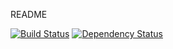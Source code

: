 README

[![Build Status](https://travis-ci.org/macintoshplus/wmb.svg?branch=master)](https://travis-ci.org/macintoshplus/wmb)
[![Dependency Status](https://www.versioneye.com/user/projects/55c2682a6537620020002931/badge.svg?style=flat)](https://www.versioneye.com/user/projects/55c2682a6537620020002931)
